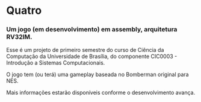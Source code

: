 # Quatro
### Um jogo (em desenvolvimento) em assembly, arquitetura RV32IM.

Esse é um projeto de primeiro semestre do curso de Ciência da Computação da Universidade de Brasília, do componente CIC0003 - Introdução a Sistemas Computacionais.

O jogo tem (ou terá) uma gameplay baseada no Bomberman original para NES.

Mais informações estarão disponíveis conforme o desenvolvimento avança.
